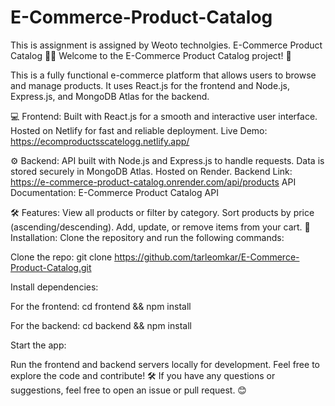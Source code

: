 # E-Commerce-Product-Catalog
This is assignment is assigned by Weoto technolgies.
E-Commerce Product Catalog 🛒✨
Welcome to the E-Commerce Product Catalog project! 🎉

This is a fully functional e-commerce platform that allows users to browse and manage products. It uses React.js for the frontend and Node.js, Express.js, and MongoDB Atlas for the backend.

💻 Frontend:
Built with React.js for a smooth and interactive user interface.
Hosted on Netlify for fast and reliable deployment.
Live Demo: https://ecomproductsscatelogg.netlify.app/

⚙️ Backend:
API built with Node.js and Express.js to handle requests.
Data is stored securely in MongoDB Atlas.
Hosted on Render.
Backend Link: https://e-commerce-product-catalog.onrender.com/api/products
API Documentation: E-Commerce Product Catalog API

🛠️ Features:
View all products or filter by category.
Sort products by price (ascending/descending).
Add, update, or remove items from your cart.
📁 Installation:
Clone the repository and run the following commands:

Clone the repo:
git clone https://github.com/tarleomkar/E-Commerce-Product-Catalog.git

Install dependencies:

For the frontend:
cd frontend && npm install

For the backend:
cd backend && npm install

Start the app:

Run the frontend and backend servers locally for development.
Feel free to explore the code and contribute! 🛠️ If you have any questions or suggestions, feel free to open an issue or pull request. 😊
